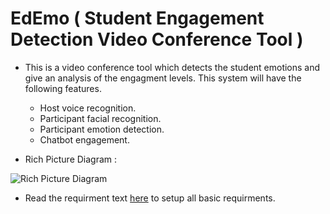 # EdEmo ( Student Engagement Detection Video Conference Tool )

- This is a video conference tool which detects the student emotions and give an analysis of the engagment levels. This system will have the following features.
    
    * Host voice recognition.
    * Participant facial recognition.
    * Participant emotion detection.
    * Chatbot engagement.
    
- Rich Picture Diagram : 

![](https://github.com/hamzaziyard-devep/EdEmo/blob/main/Images/rpd.png "Rich Picture Diagram")

- Read the requirment text [here](https://github.com/hamzaziyard-devep/EdEmo/tree/main/Requirements) to setup all basic requirments.
